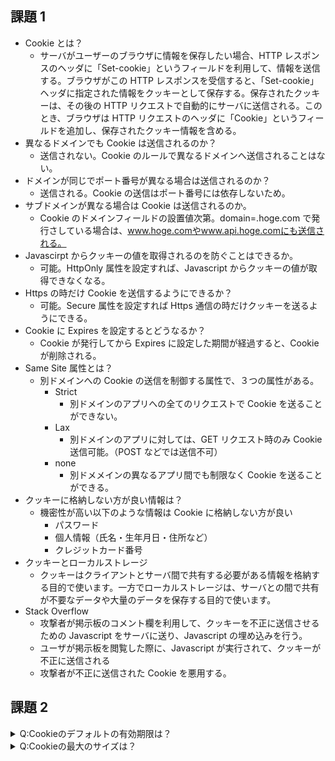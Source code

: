 ## 課題 1

- Cookie とは？
  - サーバがユーザーのブラウザに情報を保存したい場合、HTTP レスポンスのヘッダに「Set-cookie」というフィールドを利用して、情報を送信する。ブラウザがこの HTTP レスポンスを受信すると、「Set-cookie」ヘッダに指定された情報をクッキーとして保存する。保存されたクッキーは、その後の HTTP リクエストで自動的にサーバに送信される。このとき、ブラウザは HTTP リクエストのヘッダに「Cookie」というフィールドを追加し、保存されたクッキー情報を含める。
- 異なるドメインでも Cookie は送信されるのか？
  - 送信されない。Cookie のルールで異なるドメインへ送信されることはない。
- ドメインが同じでポート番号が異なる場合は送信されるのか？
  - 送信される。Cookie の送信はポート番号には依存しないため。
- サブドメインが異なる場合は Cookie は送信されるのか。
  - Cookie のドメインフィールドの設置値次第。domain=.hoge.com で発行さしている場合は、www.hoge.comやwww.api.hoge.comにも送信される。
- Javascirpt からクッキーの値を取得されるのを防ぐことはできるか。
  - 可能。HttpOnly 属性を設定すれば、Javascript からクッキーの値が取得できなくなる。
- Https の時だけ Cookie を送信するようにできるか？
  - 可能。Secure 属性を設定すれば Https 通信の時だけクッキーを送るようにできる。
- Cookie に Expires を設定するとどうなるか？
  - Cookie が発行してから Expires に設定した期間が経過すると、Cookie が削除される。
- Same Site 属性とは？
  - 別ドメインへの Cookie の送信を制御する属性で、３つの属性がある。
    - Strict
      - 別ドメインのアプリへの全てのリクエストで Cookie を送ることができない。
    - Lax
      - 別ドメインのアプリに対しては、GET リクエスト時のみ Cookie 送信可能。（POST などでは送信不可）
    - none
      - 別ドメメインの異なるアプリ間でも制限なく Cookie を送ることができる。
- クッキーに格納しない方が良い情報は？
  - 機密性が高い以下のような情報は Cookie に格納しない方が良い
    - パスワード
    - 個人情報（氏名・生年月日・住所など）
    - クレジットカード番号
- クッキーとローカルストレージ
  - クッキーはクライアントとサーバ間で共有する必要がある情報を格納する目的で使います。一方でローカルストレージは、サーバとの間で共有が不要なデータや大量のデータを保存する目的で使います。
- Stack Overflow
  - 攻撃者が掲示板のコメント欄を利用して、クッキーを不正に送信させるための Javascript をサーバに送り、Javascript の埋め込みを行う。
  - ユーザが掲示板を閲覧した際に、Javascript が実行されて、クッキーが不正に送信される
  - 攻撃者が不正に送信された Cookie を悪用する。

## 課題 2

<details>
 <summary>Q:Cookieのデフォルトの有効期限は？</summary>
A:ブラウザが閉じられるまで。

 </details>

 <details>
 <summary>Q:Cookieの最大のサイズは？</summary>
A:4KB

 </details>
